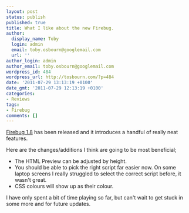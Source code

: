 ```yaml
---
layout: post
status: publish
published: true
title: What I like about the new Firebug.
author:
  display_name: Toby
  login: admin
  email: toby.osbourn@googlemail.com
  url: ''
author_login: admin
author_email: toby.osbourn@googlemail.com
wordpress_id: 484
wordpress_url: http://tosbourn.com/?p=484
date: '2011-07-29 13:13:19 +0100'
date_gmt: '2011-07-29 12:13:19 +0100'
categories:
- Reviews
tags:
- Firebug
comments: []
---
```

<p><a title="Firebug 1.8" href="http://blog.getfirebug.com/2011/07/29/firebug-1-8-0/" target="_blank">Firebug 1.8</a> has been released and it introduces a handful of really neat features.</p>
<p>Here are the changes/additions I think are going to be most beneficial;</p>
<ul>
<li>The HTML Preview can be adjusted by height.</li>
<li>You should be able to pick the right script far easier now. On some laptop screens I really struggled to select the correct script before, it wasn't great.</li>
<li>CSS colours will show up as their colour.</li>
</ul>
<p>I have only spent a bit of time playing so far, but can't wait to get stuck in some more and for future updates.</p>

